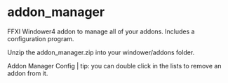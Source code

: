 # addon_manager
 FFXI Windower4 addon to manage all of your addons. Includes a configuration program.

Unzip the addon_manager.zip into your windower/addons folder.

Addon Manager Config | tip: you can double click in the lists to remove an addon from it.
